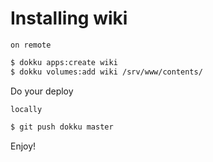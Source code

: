 # Installing wiki

`on remote`
```bash
$ dokku apps:create wiki
$ dokku volumes:add wiki /srv/www/contents/
```

Do your deploy

`locally`
```bash
$ git push dokku master
```

Enjoy!
